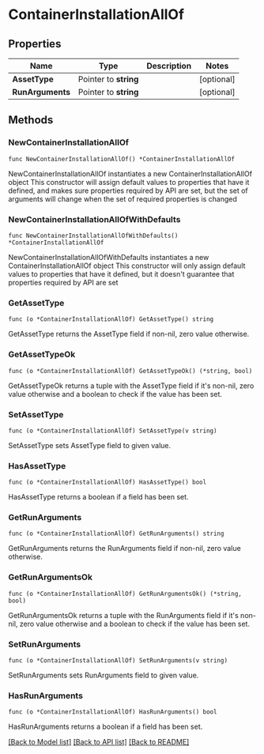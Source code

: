 # ContainerInstallationAllOf

## Properties

Name | Type | Description | Notes
------------ | ------------- | ------------- | -------------
**AssetType** | Pointer to **string** |  | [optional] 
**RunArguments** | Pointer to **string** |  | [optional] 

## Methods

### NewContainerInstallationAllOf

`func NewContainerInstallationAllOf() *ContainerInstallationAllOf`

NewContainerInstallationAllOf instantiates a new ContainerInstallationAllOf object
This constructor will assign default values to properties that have it defined,
and makes sure properties required by API are set, but the set of arguments
will change when the set of required properties is changed

### NewContainerInstallationAllOfWithDefaults

`func NewContainerInstallationAllOfWithDefaults() *ContainerInstallationAllOf`

NewContainerInstallationAllOfWithDefaults instantiates a new ContainerInstallationAllOf object
This constructor will only assign default values to properties that have it defined,
but it doesn't guarantee that properties required by API are set

### GetAssetType

`func (o *ContainerInstallationAllOf) GetAssetType() string`

GetAssetType returns the AssetType field if non-nil, zero value otherwise.

### GetAssetTypeOk

`func (o *ContainerInstallationAllOf) GetAssetTypeOk() (*string, bool)`

GetAssetTypeOk returns a tuple with the AssetType field if it's non-nil, zero value otherwise
and a boolean to check if the value has been set.

### SetAssetType

`func (o *ContainerInstallationAllOf) SetAssetType(v string)`

SetAssetType sets AssetType field to given value.

### HasAssetType

`func (o *ContainerInstallationAllOf) HasAssetType() bool`

HasAssetType returns a boolean if a field has been set.

### GetRunArguments

`func (o *ContainerInstallationAllOf) GetRunArguments() string`

GetRunArguments returns the RunArguments field if non-nil, zero value otherwise.

### GetRunArgumentsOk

`func (o *ContainerInstallationAllOf) GetRunArgumentsOk() (*string, bool)`

GetRunArgumentsOk returns a tuple with the RunArguments field if it's non-nil, zero value otherwise
and a boolean to check if the value has been set.

### SetRunArguments

`func (o *ContainerInstallationAllOf) SetRunArguments(v string)`

SetRunArguments sets RunArguments field to given value.

### HasRunArguments

`func (o *ContainerInstallationAllOf) HasRunArguments() bool`

HasRunArguments returns a boolean if a field has been set.


[[Back to Model list]](../README.md#documentation-for-models) [[Back to API list]](../README.md#documentation-for-api-endpoints) [[Back to README]](../README.md)


